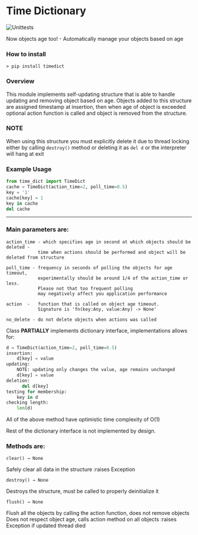 # Time Dictionary
![Unittests](https://github.com/Matshec/time_dict/workflows/Unittests/badge.svg)

Now objects age too! - 
Automatically manage your objects based on age

### How to install
`> pip install timedict`

### Overview
This module implements self-updating structure that is able to handle updating and removing object based on age.
Objects added to this structure are assigned timestamp at insertion, then when age of object is exceeded optional
action function is called and object is removed from the structure.
### NOTE
When using this structure you must explicitly delete it due to thread locking either by
calling `destroy()` method or deleting it as `del d` or the interpreter will hang at exit

### Example Usage
```python
from time_dict import TimeDict
cache = TimeDict(action_time=2, poll_time=0.5)
key = '1'
cache[key] = 1
key in cache
del cache
```
---
### Main parameters are:
   
    action_time - which specifies age in second at which objects should be deleted - 
                time when actions should be performed and object will be deleted from structure
                
    poll_time - frequency in seconds of polling the objects for age timeout,
                experimentally should be around 1/4 of the action_time or less. 
                Please not that too frequent polling
                may negatively affect you application performance
                
    action  -   function that is called on object age timeout. 
                Signature is 'fn(key:Any, value:Any) -> None'
                 
    no_delete - do not delete objects when actions was called
       
       
Class **PARTIALLY**  implements dictionary interface, implementations allows for:
```python
d = TimeDict(action_time=2, poll_time=0.5)
insertion:
    d[key] = value
updating:
    NOTE: updating only changes the value, age remains unchanged
    d[key] = value
deletion:
      del d[key]
testing for membership:
    key in d
checking length:
    len(d)
```
All of the above method have optimistic time complexity of O(1)

Rest of the dictionary interface is not implemented by design.
 
### Methods are:
`clear() → None`

Safely clear all data in the structure :raises Exception

`destroy() → None`

Destroys the structure, must be called to properly deinitialize it

`flush() → None`


Flush all the objects by calling the action function, 
does not remove objects Does not respect object age, 
calls action method on all objects :raises Exception if updated thread died

